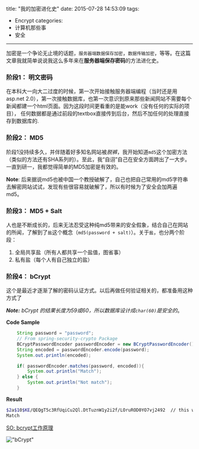 title: "我的加密进化史"
date: 2015-07-28 14:53:09
tags:
 - Encrypt
categories:
 - 计算机那些事
 - 安全
---
加密是一个争论无止境的话题，`服务器端数据保存加密`，`数据传输加密`，等等。在这篇文章我就简单说说我这么多年来在**服务器端保存密码**的方法进化史。
<!-- more -->
### 阶段1： 明文密码
在本科大一向大二过度的时候，第一次开始接触服务器端编程（当时还是用asp.net 2.0），第一次接触数据库，也第一次意识到原来那些新闻网站不需要每个新闻都建一个html页面。因为这段时间更看重的是能work（没有任何的实际的项目），
任何数据都是通过前段的textbox直接传到后台，然后不加任何的处理直接存到数据库的.

### 阶段2： MD5
阶段1没持续多久，并伴随着好多知名网站被*脱裤*，我开始知道`md5`这个加密方法（类似的方法还有SHA系列的）。至此，我“自诩”自己在安全方面跨出了一大步。一直到研一，我都觉得简单的MD5加密是有效的。

**Note**: 后来据说md5也被中国一个教授破解了，自己也把自己常用的md5字符串去解密网站试试，发现有些很容易就破解了，所以有时候为了安全会加两遍md5。

### 阶段3： MD5 + Salt
人也是不断成长的，后来无法忍受这种纯md5带来的安全假象，结合自己在网站的所闻，了解到了`盐`这个概念（`md5(password + salt)`）。关于`盐`，也分两个阶段：
1. 全局共享盐（所有人都共享一个盐值，图省事）
2. 私有盐（每个人有自己独立的盐）

### 阶段4： bCrypt 
这个是最近才逐渐了解的密码认证方式。以后再做任何验证相关的，都准备用这种方式了   

***Note:*** *bCrypt 的结果长度为59或60，所以数据库设计成`char(60)`是安全的*。

**Code Sample**
```java
    String password = "password";
    // From spring-security-crypto Package
    BCryptPasswordEncoder passwordEncoder = new BCryptPasswordEncoder();
    String encoded = passwordEncoder.encode(password);
    System.out.println(encoded);

    if( passwordEncoder.matches(password, encoded)){
        System.out.println("Match");
    } else {
        System.out.println("Not match");
    }
```
**Result**
```bash
$2a$10$KE/QEQgT5c3RfUqiCu2Ql.DtTuznW1y2i2f/LOruROD0YO7vj2492  // this will be different for you
Match
```
[SO: bcrypt工作原理](http://stackoverflow.com/questions/6832445/how-can-bcrypt-have-built-in-salts)

!["bCrypt"](/img/blog/bCrypt.png "bCrypt")